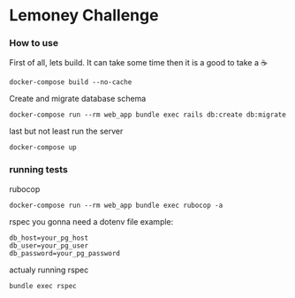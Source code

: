 # Lemoney Challenge

### How to use

First of all, lets build. It can take some time then it is a good to take a :coffee:
```
docker-compose build --no-cache
```

Create and migrate database schema
```
docker-compose run --rm web_app bundle exec rails db:create db:migrate
```

last but not least run the server
```
docker-compose up
```

### running tests

rubocop
```shell
docker-compose run --rm web_app bundle exec rubocop -a
```

rspec
you gonna need a dotenv file example:
```
db_host=your_pg_host
db_user=your_pg_user
db_password=your_pg_password
```

actualy running rspec
```shell
bundle exec rspec
```
